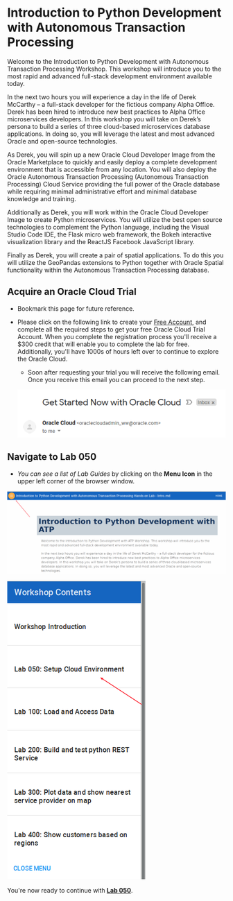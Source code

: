 # Introduction to Python Development with Autonomous Transaction Processing

Welcome to the Introduction to Python Development with Autonomous Transaction Processing Workshop. This workshop will introduce you to the most rapid and advanced full-stack development environment available today.

In the next two hours you will experience a day in the life of Derek McCarthy – a full-stack developer for the fictious company Alpha Office. Derek has been hired to introduce new best practices to Alpha Office microservices developers. In this workshop you will take on Derek’s persona to build a series of three cloud-based microservices database applications. In doing so, you will leverage the latest and most advanced Oracle and open-source technologies.

As Derek, you will spin up a new Oracle Cloud Developer Image from the Oracle Marketplace to quickly and easily deploy a complete development environment that is accessible from any location. You will also deploy the Oracle Autonomous Transaction Processing (Autonomous Transaction Processing) Cloud Service providing the full power of the Oracle database while requiring minimal administrative effort and minimal database knowledge and training.  

Additionally as Derek, you will work within the Oracle Cloud Developer Image to create Python microservices. You will utilize the best open source technologies to complement the Python language, including the Visual Studio Code IDE, the Flask micro web framework, the Bokeh interactive visualization library and the ReactJS Facebook JavaScript library.  

Finally as Derek, you will create a pair of spatial applications. To do this you will utilize the GeoPandas extensions to Python together with Oracle Spatial functionality within the Autonomous Transaction Processing database.

## **Acquire an Oracle Cloud Trial**

- Bookmark this page for future reference.

- Please click on the following link to create your <a href="https://myservices.us.oraclecloud.com/mycloud/signup?language=en&sourceType=:ex:tb:::RC_NAMK190418P00033:HOLPythonAutonomous Transaction Processing&SC=:ex:tb:::RC_NAMK190418P00033:HOLPythonAutonomous Transaction Processing&pcode=NAMK190418P00033" target="_trial_">Free Account</a>, and complete all the required steps to get your free Oracle Cloud Trial Account. When you complete the registration process you'll receive a $300 credit that will enable you to complete the lab for free.  Additionally, you'll have 1000s of hours left over to continue to explore the Oracle Cloud.

  - Soon after requesting your trial you will receive the following email. Once you receive this email you can proceed to the next step.

  ![](images/getstartednow.png)

## **Navigate to Lab 050**

  - _You can see a list of Lab Guides_ by clicking on the **Menu Icon** in the upper left corner of the browser window.

  ![](images/001.png)

  ![](images/002.png)

You're now ready to continue with [**Lab 050**](LabGuide050.md).
